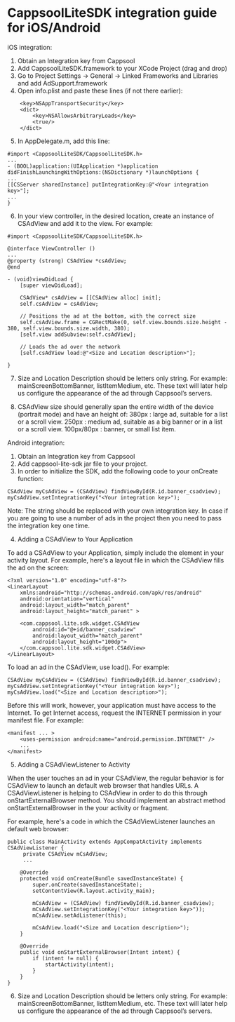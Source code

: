 # CappsoolLiteSDK integration guide for iOS/Android

iOS integration:

1. Obtain an Integration key from Cappsool
2. Add CappsoolLiteSDK.framework to your XCode Project (drag and drop)
3. Go to Project Settings -> General -> Linked Frameworks and Libraries and add AdSupport.framework
4. Open info.plist and paste these lines (if not there earlier):

```
    <key>NSAppTransportSecurity</key>
    <dict>
        <key>NSAllowsArbitraryLoads</key>
        <true/>
    </dict>
```

5. In <your>AppDelegate.m, add this line:

```
#import <CappsoolLiteSDK/CappsoolLiteSDK.h>
...
- (BOOL)application:(UIApplication *)application didFinishLaunchingWithOptions:(NSDictionary *)launchOptions {
...
[[CSServer sharedInstance] putIntegrationKey:@"<Your integration key>"];
...
}
```

6. In your view controller, in the desired location, create an instance of CSAdView and add it to the view. For example:

```
#import <CappsoolLiteSDK/CappsoolLiteSDK.h>

@interface ViewController () 
...
@property (strong) CSAdView *csAdView;
@end

- (void)viewDidLoad {
    [super viewDidLoad];

    CSAdView* csAdView = [[CSAdView alloc] init];
    self.csAdView = csAdView;
    
    // Positions the ad at the bottom, with the correct size
    self.csAdView.frame = CGRectMake(0, self.view.bounds.size.height - 380, self.view.bounds.size.width, 380);
    [self.view addSubview:self.csAdView];
    
    // Loads the ad over the network
    [self.csAdView load:@"<Size and Location description>"];

}
```

7. Size and Location Description should be letters only string. For example: mainScreenBottomBanner, listItemMedium, etc. These text will later help us configure the appearance of the ad through Cappsool’s servers. 

8. CSAdView size should generally span the entire width of the device (portrait mode) and have an height of:
  380px : large ad, suitable for a list  or a scroll view.
  250px : medium ad, suitable as a big banner or in a list or a scroll view.
  100px/80px : banner, or small list item.




Android integration:

1. Obtain an Integration key from Cappsool
2. Add cappsool-lite-sdk jar file to your project.
3. In order to initialize the SDK, add the following code to your onCreate function:

```
CSAdView myCsAdView = (CSAdView) findViewById(R.id.banner_csadview);
myCsAdView.setIntegrationKey("<Your integration key>");
```
Note: The <Your integration key> string should be replaced with your own integration key.  In case if you are going to use a number of ads in the project then you need to pass the integration key one time.

4. Adding a CSAdView to Your Application

To add a CSAdView to your Application, simply include the <CSAdView> element in your activity layout. For example, here's a layout file in which the CSAdView  fills the ad on the screen:

```
<?xml version="1.0" encoding="utf-8"?>
<LinearLayout
    xmlns:android="http://schemas.android.com/apk/res/android"
    android:orientation="vertical"
    android:layout_width="match_parent"
    android:layout_height="match_parent" >

    <com.cappsool.lite.sdk.widget.CSAdView
        android:id="@+id/banner_csadview"
        android:layout_width="match_parent"
        android:layout_height="100dp">
    </com.cappsool.lite.sdk.widget.CSAdView>
</LinearLayout>
```

To load an ad in the CSAdView, use load(). For example:

```
CSAdView myCsAdView = (CSAdView) findViewById(R.id.banner_csadview);
myCsAdView.setIntegrationKey("<Your integration key>");
myCsAdView.load("<Size and Location description>");
```

Before this will work, however, your application must have access to the Internet. To get Internet access, request the INTERNET permission in your manifest file. For example:

```
<manifest ... >
    <uses-permission android:name="android.permission.INTERNET" />
    ...
</manifest>
```

5. Adding a CSAdViewListener to Activity
    
When the user touches an ad in your CSAdView, the regular behavior is for CSAdView to launch an default web browser that handles URLs. A CSAdViewListener is helping to CSAdView in order to do this through onStartExternalBrowser method. You should implement an abstract method onStartExternalBrowser in the your activity or fragment.

For example, here's a code in which the CSAdViewListener launches an default web browser:

```
public class MainActivity extends AppCompatActivity implements CSAdViewListener {
     private CSAdView mCsAdView;
     ...

    @Override
    protected void onCreate(Bundle savedInstanceState) {
        super.onCreate(savedInstanceState);
        setContentView(R.layout.activity_main);

        mCsAdView = (CSAdView) findViewById(R.id.banner_csadview);
        mCsAdView.setIntegrationKey("<Your integration key>"));
        mCsAdView.setAdListener(this);

        mCsAdView.load("<Size and Location description>");
    }

    @Override
    public void onStartExternalBrowser(Intent intent) {
        if (intent != null) {
            startActivity(intent);
        }
    }
}
```

6. Size and Location Description should be letters only string. For example: mainScreenBottomBanner, listItemMedium, etc. These text will later help us configure the appearance of the ad through Cappsool’s servers. 
